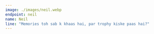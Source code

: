 ```yaml
---
image: ./images/neil.webp
endpoint: neil
name: Neil
line: "Memories toh sab k khaas hai, par trophy kiske paas hai?"
---
```

